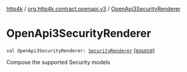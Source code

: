 [http4k](../index.md) / [org.http4k.contract.openapi.v3](index.md) / [OpenApi3SecurityRenderer](./-open-api3-security-renderer.md)

# OpenApi3SecurityRenderer

`val OpenApi3SecurityRenderer: `[`SecurityRenderer`](../org.http4k.contract.openapi/-security-renderer/index.md) [(source)](https://github.com/http4k/http4k/blob/master/http4k-contract/src/main/kotlin/org/http4k/contract/openapi/v3/OpenApi3SecurityRenderer.kt#L16)

Compose the supported Security models

